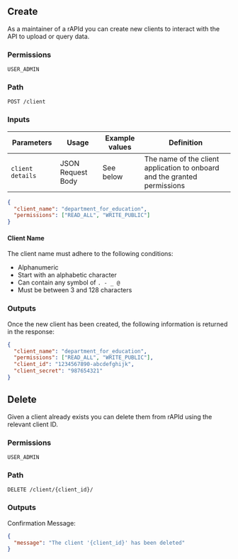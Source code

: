 ## Create

As a maintainer of a rAPId you can create new clients to interact with the API to upload or query data.

### Permissions

`USER_ADMIN`

### Path

`POST /client`

### Inputs

| Parameters       | Usage             | Example values | Definition                                                                |
| ---------------- | ----------------- | -------------- | ------------------------------------------------------------------------- |
| `client details` | JSON Request Body | See below      | The name of the client application to onboard and the granted permissions |

```json
{
  "client_name": "department_for_education",
  "permissions": ["READ_ALL", "WRITE_PUBLIC"]
}
```

#### Client Name

The client name must adhere to the following conditions:

- Alphanumeric
- Start with an alphabetic character
- Can contain any symbol of `. - _ @`
- Must be between 3 and 128 characters

### Outputs

Once the new client has been created, the following information is returned in the response:

```json
{
  "client_name": "department_for_education",
  "permissions": ["READ_ALL", "WRITE_PUBLIC"],
  "client_id": "1234567890-abcdefghijk",
  "client_secret": "987654321"
}
```

## Delete

Given a client already exists you can delete them from rAPId using the relevant client ID.

### Permissions

`USER_ADMIN`

### Path

`DELETE /client/{client_id}/`

### Outputs

Confirmation Message:

```json
{
  "message": "The client '{client_id}' has been deleted"
}
```
